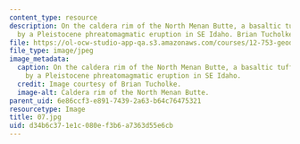 ```yaml
---
content_type: resource
description: On the caldera rim of the North Menan Butte, a basaltic tuff cone formed
  by a Pleistocene phreatomagmatic eruption in SE Idaho. Brian Tucholke.
file: https://ol-ocw-studio-app-qa.s3.amazonaws.com/courses/12-753-geodynamics-seminar-spring-2001/d34b6c371e1c080ef3b6a7363d55e6cb_07.jpg
file_type: image/jpeg
image_metadata:
  caption: On the caldera rim of the North Menan Butte, a basaltic tuff cone formed
    by a Pleistocene phreatomagmatic eruption in SE Idaho.
  credit: Image courtesy of Brian Tucholke.
  image-alt: Caldera rim of the North Menan Butte.
parent_uid: 6e86ccf3-e891-7439-2a63-b64c76475321
resourcetype: Image
title: 07.jpg
uid: d34b6c37-1e1c-080e-f3b6-a7363d55e6cb
---
```

